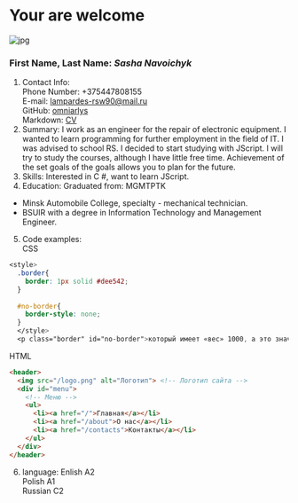 # Your are welcome
![jpg](https://th.bing.com/th/id/R.b36a8a9ad8ed0a466ed9be0a33ac00a8?rik=QGs%2fz6Qrb3i9Dg&pid=ImgRaw&r=0)
### First Name, Last Name: *Sasha Navoichyk*
1. Contact Info:\
Phone Number: +375447808155\
E-mail: lampardes-rsw90@mail.ru\
GitHub: [omniarlys](https://github.com/omniarlys/rsschool-cv.git)\
Markdown: [CV](https://omniarlys.github.io/rsschool-cv/cv)
2. Summary:
I work as an engineer for the repair of electronic equipment. I wanted to learn programming for further employment in the field of IT. I was advised to school RS. I decided to start studying with JScript. I will try to study the courses, although I have little free time. Achievement of the set goals of the goals allows you to plan for the future.
3. Skills: 
Interested in C #, want to learn JScript.
4. Education:
Graduated from: MGMTPTK
* Minsk Automobile College, specialty - mechanical technician.
* BSUIR with a degree in Information Technology and Management Engineer.
5. Code examples:\
CSS 
~~~ CSS
<style>
  .border{
    border: 1px solid #dee542;
  }
  
  #no-border{
    border-style: none;
  }
  </style>
  <p class="border" id="no-border">который имеет «вес» 1000, а это значит</p>
~~~ 
HTML
~~~ HTML
<header>
  <img src="/logo.png" alt="Логотип"> <!-- Логотип сайта -->
  <div id="menu">
    <!-- Меню -->
    <ul>
      <li><a href="/">Главная</a></li>
      <li><a href="/about">О нас</a></li>
      <li><a href="/contacts">Контакты</a></li>
    </ul>
  </div>
</header>
~~~
6. language:
Enlish A2\
Polish A1\
Russian C2